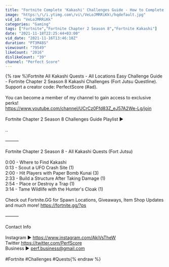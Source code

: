 ```yaml
---
title: "Fortnite Complete 'Kakashi' Challenges Guide - How to Complete the Fort Jutsu Questline"
image: "https:\/\/i.ytimg.com\/vi\/VeLoJMRRiKk\/hqdefault.jpg"
vid_id: "VeLoJMRRiKk"
categories: "Gaming"
tags: ["Fortnite","Fortnite Chapter 2 Season 8","Fortnite Kakashi"]
date: "2021-11-18T22:25:44+03:00"
vid_date: "2021-11-16T13:46:18Z"
duration: "PT3M48S"
viewcount: "79549"
likeCount: "2016"
dislikeCount: "39"
channel: "Perfect Score"
---
```

{% raw %}Fortnite All Kakashi Quests - All Locations Easy Challenge Guide - Fortnite Chapter 2 Season 8 Kakashi Challenges (Fort Jutsu Questline). Support a creator code: PerfectScore (#ad).<br /><br />You can become a member of my channel to gain access to exclusive perks!<br /><a rel="nofollow" target="blank" href="https://www.youtube.com/channel/UCrCz0Ffd83Z_eJ57A2We-Lg/join">https://www.youtube.com/channel/UCrCz0Ffd83Z_eJ57A2We-Lg/join</a><br /><br />Fortnite Chapter 2 Season 8 Challenges Guide Playlist ►<br /><br />..<br /><br />———<br /><br />Fortnite Chapter 2 Season 8 - All Kakashi Quests (Fort Jutsu)<br /><br />0:00 - Where to Find Kakashi<br />0:13 - Scout a UFO Crash Site (1)<br />2:00 - Hit Players with Paper Bomb Kunai (3)<br />2:33 - Build a Structure After Taking Damage (1)<br />2:54 - Place or Destroy a Trap (1)<br />3:14 - Tame Wildlife with the Hunter's Cloak (1)<br /><br />Check out Fortnite.GG for Spawn Locations, Giveaways, Item Shop Updates and much more! <a rel="nofollow" target="blank" href="https://fortnite.gg/?ps">https://fortnite.gg/?ps</a><br /><br />———<br /><br />Contact Info<br /><br />Instagram ► <a rel="nofollow" target="blank" href="https://www.instagram.com/AkiVsTheW">https://www.instagram.com/AkiVsTheW</a><br />Twitter  <a rel="nofollow" target="blank" href="https://twitter.com/PerfScore">https://twitter.com/PerfScore</a><br />Business ► perf.business@gmail.com<br /><br />#Fortnite #Challenges #Quests{% endraw %}
